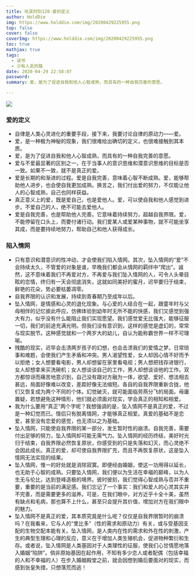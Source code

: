 ```yaml
---
title: 吼呆时刻120-爱的定义
author: HoldDie
img: https://www.holddie.com/img/20200429225955.png
top: false
cover: false
coverImg: https://www.holddie.com/img/20200429225955.png
toc: true
mathjax: true
tags:
  - 读书
  - 少有人走的路
date: 2020-04-29 22:58:07
password:
summary: 爱，是为了促进自我和他人心智成熟，而具有的一种自我完善的意愿。

---
```


![](https://www.holddie.com/img/20200429225955.png)

### 爱的定义

- 自律是人类心灵进化的重要手段，接下来，我要讨论自律的原动力——爱。
- 爱，是一种极为神秘的现象，我们很难给出确切的定义，也很难接触到其本质。
- 爱，是为了促进自我和他人心智成熟，而具有的一种自我完善的意愿。
- 爱与不爱最显著的区别之一，在于当事人的意识思维和潜意识思维的目标是否一致。如果不一致，就不是真正的爱。
- 爱是长期的和渐进的过程。爱是自我完善，意味着心智不断成熟。爱，能够帮助他人进步，也会使自我更加成熟。换言之，我们付出爱的努力，不仅能让他人的心智成熟，自己也同样获益。
- 真正意义上的爱，既是爱自己，也是爱他人。爱，可以使自我和他人感觉到进步。不爱自己的人，绝不可能去爱他人。
- 爱是自我完善，也是帮助他人完善。它意味着持续努力，超越自我界限。爱，不能停留在口头上，而要付诸行动。我们爱某人或爱某种事物，就不可能坐享其成，而是要持续地努力，帮助自己和他人获得成长。

### 陷入情网

- 只有意识和潜意识的性冲动，才会使我们陷入情网。其次，坠入情网的“爱”不会持续太久，不管爱的对象是谁，早晚我们都会从情网的羁绊中“爬出”。诚然，这不意味着我们不再爱对方，不再爱与我们坠入情网的人，可令人头晕目眩的恋情，终归有一天会彻底消失，这就如同美好的蜜月，迟早要归于结束，鲜艳的花朵，势必要枯萎凋零。
- 自我界限的认识和发展，持续到青春期乃至成年以后。
- 坠入情网，是情感和心灵的退化现象。与心爱的人结合在一起，跟童年时与父母相伴的记忆彼此呼应，仿佛体验到幼年时无所不能的快感，我们又感觉到强大有力，似乎没有什么能阻止我们实现愿望。我们感觉爱无比强大，能够征服一切，我们的前途充满光明。但我们没有意识到，这样的感觉是虚幻的，常常与现实脱节。这种感觉就和一个两岁大的幼儿，自认为能称霸世界一样不可理喻。
- 残酷的现实，迟早会击溃两岁孩子的幻想，也会击溃我们的爱情之梦。日常琐事和难题，会使我们产生矛盾和冲突。男人渴望性爱，女人却因心情不好而予以拒绝；女人想要看电影，男人却想留在家里看电视；男人想把钱存进银行，女人却想拿来买洗碗机；女人想谈谈自己的工作，男人却想谈谈他的工作。双方都惊讶而痛苦地意识到，自己没有跟对方融为一体，欲望、爱好、想法相去甚远，局面好像难以改变，差距好像无法缩短。各自的自我界限重新合拢，他们又恢复成为两个不同的个体。幻觉破灭，就可能面临劳燕分飞的局面。毋庸置疑，若想避免这种情形，他们就必须面对现实，学会真正的相知和相爱。
- 我为什么要用“真正”两个字呢？我想强调的是，坠入情网不是真正的爱，不过是一种幻觉而已。情侣只有脱离情网，才能够真正相爱。真爱的基础不是恋爱，甚至没有恋爱的感觉，也无须以之为基础。
- 坠入情网，只能使自我界限的某一部分，发生暂时性的崩溃。自我完善，需要付出足够的努力，坠入情网却可能无需气力。坠入情网的经历终结，美好时光归于结束，自我界限必然恢复原状，你感受到的只是失落和幻灭，而心灵绝不会因此成长。真正的爱，却可使自我界限扩充，而且不再恢复原状，这是坠入情网无法实现的结果。
- 坠入情网，惟一的好处就是消除寂寞。即便经由婚姻，使这一功用得以延长，也无助于心智的成熟。只要坠入情网，我们便以为生活在幸福的巅峰，以为人生无与伦比，达到登峰造极的境界。彼时彼刻，我们觉得心智成熟与否并不重要，重要的是当前的满足感。我们忘记了一个事实：我们和爱人的心灵其实并不完善，而是需要更多的滋养。可是，在我们眼中，对方近乎十全十美，虽然有缺点和毛病，那也算不上什么，甚至只会提升其价值，增加对方在我们眼中的魅力。
- 坠入情网不是真正的爱，其本质究竟是什么呢？仅仅是自我界限暂时的崩溃吗？在我看来，它与人的“里比多”（性的需求和原动力）有关，或与受基因支配的生物交配本能有关。坠入情网，是人类内在性的需求和外在性的刺激，产生的典型生理和心理的反应，意义在于增加人类生殖机会，促进物种繁衍和生存。或者说，坠入情网是人类基因对于人类理性的征服，使我们心甘情愿地落入婚姻“陷阱”。倘非原始基因在起作用，不知有多少恋人或者配偶（包括幸福的人和不幸福的人）在步入婚姻殿堂之前，就会因想到婚后要面对的现实，而感到张皇失措，只想落荒而逃！